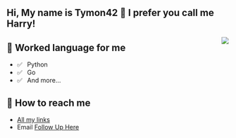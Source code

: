 ## Hi, My name is Tymon42 👋 I prefer you call me Harry!

<img align="right" src="https://github-readme-stats.vercel.app/api?username=Tymon42&show_icons=true&title_color=ff2686&icon_color=ff2686&text_color=403339&bg_color=ffffff&hide_title=false" />

## 💬 Worked language for me  
- ✅ ⁠ ⁢⁣⁡⁠ ⁢⁣⁡Python 
- ✅ ⁠ ⁢⁣⁡⁠ ⁢⁣⁡Go
- ✅ ⁠ ⁢⁣⁡⁠ ⁢⁣⁡And more...
<!-- - ✅ ⁠ ⁢⁣⁡⁠ ⁢⁣⁡HTML / CSS / JavaScript -->

## 📮 How to reach me  
- [All my links](https://bento.me/harrywong)  
- Email [Follow Up Here](mailto:tymon42@outlook.com)  
<!--
- Email [Follow Up Here](mailto:admin@angelic47.com)
-->

<!--
**Tymon42/Tymon42** is a ✨ _special_ ✨ repository because its `README.md` (this file) appears on your GitHub profile.

Here are some ideas to get you started:

- 🔭 I’m currently working on ...
- 🌱 I’m currently learning ...
- 👯 I’m looking to collaborate on ...
- 🤔 I’m looking for help with ...
- 💬 Ask me about ...
- 📫 How to reach me: ...
- 😄 Pronouns: ...
- ⚡ Fun fact: ...
-->
